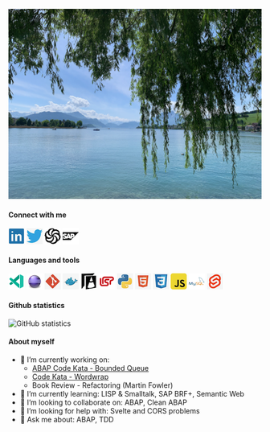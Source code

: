 ![Kuessnacht am Rigi](https://github.com/MBartsch71/MBartsch71/blob/master/pictures/kuessnacht.png)

#### Connect with me

[![LinkedIn](https://github.com/MBartsch71/MBartsch71/blob/master/icons/linkedin.png)](https://www.linkedin.com/in/matthias-bartsch-b6468696/)
[![Twitter](https://github.com/MBartsch71/MBartsch71/blob/master/icons/twitter.png)](https://www.twitter.com/MBartsch)
[![Codewars](https://github.com/MBartsch71/MBartsch71/blob/master/icons/codewars.png)](https://www.codewars.com/users/MBartsch71)
[![SAP Community](https://github.com/MBartsch71/MBartsch71/blob/master/icons/sap.png)](https://people.sap.com/mbartsch71ch)

#### Languages and tools

![VS Code Insiders](https://github.com/MBartsch71/MBartsch71/blob/master/icons/vscode-insiders.png)
![Eclipse](https://github.com/MBartsch71/MBartsch71/blob/master/icons/eclipse.png)
![Git](https://github.com/MBartsch71/MBartsch71/blob/master/icons/git.png)
![Docker](https://github.com/MBartsch71/MBartsch71/blob/master/icons/docker.png)
![ABAP](https://github.com/MBartsch71/MBartsch71/blob/master/icons/abap.png)
![Lisp](https://github.com/MBartsch71/MBartsch71/blob/master/icons/lisp.png)
![Python](https://github.com/MBartsch71/MBartsch71/blob/master/icons/python.png)
![HTML5](https://github.com/MBartsch71/MBartsch71/blob/master/icons/html5.png)
![CSS3](https://github.com/MBartsch71/MBartsch71/blob/master/icons/css3.png)
![JavaScript](https://github.com/MBartsch71/MBartsch71/blob/master/icons/js.png)
![MySQL](https://github.com/MBartsch71/MBartsch71/blob/master/icons/mysql.png)
![Svelte](https://github.com/MBartsch71/MBartsch71/blob/master/icons/svelte.png)

#### Github statistics

![GitHub statistics](https://github-readme-stats.vercel.app/api?username=mbartsch71&show_icons=true)

#### About myself
- 🔭 I’m currently working on: 
    - [ABAP Code Kata - Bounded Queue](https://ccd-school.de/en/coding-dojo/classes-katas/bounded-queue/)
    - [Code Kata - Wordwrap](https://ccd-school.de/en/coding-dojo/application-katas/wordwrap/) 
    - Book Review - Refactoring (Martin Fowler)
- 🌱 I’m currently learning: LISP & Smalltalk, SAP BRF+, Semantic Web
- 👯 I’m looking to collaborate on: ABAP, Clean ABAP
- 🤔 I’m looking for help with: Svelte and CORS problems
- 💬 Ask me about: ABAP, TDD
